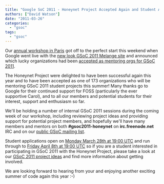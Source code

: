 ```yaml
---
title: "Google SoC 2011 - Honeynet Project Accepted Again and Student Applications Open!"
authors: ["David Watson"]
date: "2011-03-26"
categories: 
  - "gsoc"
tags: 
  - "gsoc"
---
```


Our [annual workshop in Paris](https://www.honeynet.org/node/626) got off to the perfect start this weekend when Google went live with the [new look GSoC 2011 Melange site](http://www.google-melange.com) and announced which lucky organizations had been [accepted as mentoring orgs for GSoC 2011](http://www.google-melange.com/gsoc/accepted_orgs/google/gsoc2011).  

The Honeynet Project were delighted to have been successful again this year and to have been accepted as one of 173 organizations who will be mentoring GSoC 2011 student projects this summer! Many thanks go to Google for their continued support for FOSS (particularly the ever supportive Carol), and to all our members and potential students for their interest, support and enthusiasm so far.  

We'll be holding a number of internal GSoC 2011 sessions during the coming week of our workshop, including reviewing project ideas and providing support for potential project members, and hopefully we'll have many members and mentors on both **#gsoc2011-honeynet** on **irc.freenode.net** IRC and on our [public GSoC mailing list](https://public.honeynet.org/mailman/listinfo/gsoc).  

Student applications open on [Monday March 28th at 19:00 UTC](http://www.google-melange.com/document/show/gsoc_program/google/gsoc2011/timeline) and run through to [Friday April 8th at 19:00 UTC](http://www.google-melange.com/document/show/gsoc_program/google/gsoc2011/timeline) so if you are a student interested in participating in GSoC 2011 with the Honeynet Project, please take a look at our [GSoC 2011 project ideas](/gsoc/ideas) and find more information about getting involved.  

We are looking forward to hearing from your and enjoying another exciting summer of code again this year :-)

